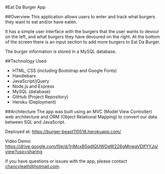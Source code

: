 #Eat Da Burger App

##Overview
This application allows users to enter and track what burgers they want to eat and/or have eaten. 

It has a simple user interface with the burgers that the user wants to devour on the left, and what burgers they have devoured on the right. At the bottom of the screen there is an input section to add more burgers to Eat Da Burger.

The burger information is stored in a MySQL database.

##Technology Used
 * HTML, CSS (including Bootstrap and Google Fonts)
 * Handlebars
 * JavaScript/jQuery
 * Node.js and Express
 * MySQL (database)
 * GitHub (Project Repository)
 * Heroku (Deployment)

 ##Architecture
 The app was built using an MVC (Model View Controller) web architecture and ORM (Object Relational Mapping) to convert our data between SQL and JavaScript.

Deployed at: https://burger-beast110518.herokuapp.com/

Video Demo: https://drive.google.com/file/d/1rjMcxB5qdlQUWOeW226gMnwaVDlfYYJq/view?usp=sharing

If you have questions or issues with the app, please contact chancyleath@hotmail.com.
